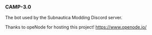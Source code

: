 ### CAMP-3.0
The bot used by the Subnautica Modding Discord server.

Thanks to opeNode for hosting this project! https://www.openode.io/
